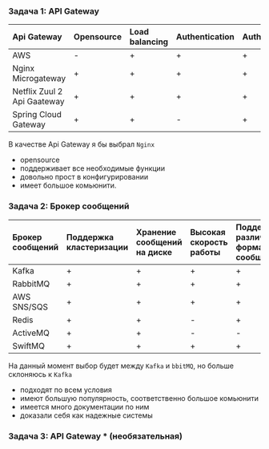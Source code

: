 ### Задача 1: API Gateway


| Api Gateway | Opensource | Load balancing | Authentication | Authorization | Routing |  SSL\TLS |
| :--- | :--- | :--- | :--- | :--- | :--- | :--- |
| AWS | - | + | + | + | + | + | 
| Nginx Microgateway | + | + | + | + | + | + |
| Netflix Zuul 2 Api Gaateway | + | + | + | + | + | + |
| Spring Cloud Gateway | + | + | - | + | + | + |

 В качестве Api Gateway я бы выбрал `Nginx`
 - opensource 
 - поддерживает все необходимые функции 
 - довольно прост в конфигурировании 
 - имеет большое комьюнити.

### Задача 2: Брокер сообщений

| Брокер сообщений | Поддержка кластеризации | Хранение сообщений на диске | Высокая скорость работы | Поддержка различных форматов сообщений | Разделение прав доступа |  Протота эксплуатации |
| :--- | :--- | :--- | :--- | :--- | :--- | :--- |
| Kafka | + | + | + | + | + | + | 
| RabbitMQ | + | + | + | + | + | + |
| AWS SNS/SQS | + | + | + | + | + | + |
| Redis | + | + | - | + | + | + |
| ActiveMQ | + | + | - | - | + | + |
| SwiftMQ | + | + | + | + | + | - |

На данный момент выбор будет между `Kafka` и `bbitMQ`, но больше склоняюсь к `Kafka` 
- подходят по всем условия 
- имеют большую популярность, соответственно большое комьюнити
- имеется много документации по ним
- доказали себя как надежные системы 


### Задача 3: API Gateway * (необязательная)


